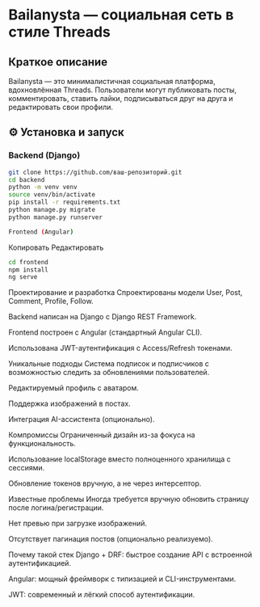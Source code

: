 # Bailanysta — социальная сеть в стиле Threads

##  Краткое описание
Bailanysta — это минималистичная социальная платформа, вдохновлённая Threads. Пользователи могут публиковать посты, комментировать, ставить лайки, подписываться друг на друга и редактировать свои профили.

## ⚙ Установка и запуск

### Backend (Django)
```bash
git clone https://github.com/ваш-репозиторий.git
cd backend
python -m venv venv
source venv/bin/activate
pip install -r requirements.txt
python manage.py migrate
python manage.py runserver

Frontend (Angular)
```
Копировать
Редактировать
```bash
cd frontend
npm install
ng serve
```
Проектирование и разработка
Спроектированы модели User, Post, Comment, Profile, Follow.

Backend написан на Django с Django REST Framework.

Frontend построен с Angular (стандартный Angular CLI).

Использована JWT-аутентификация с Access/Refresh токенами.

Уникальные подходы
Система подписок и подписчиков с возможностью следить за обновлениями пользователей.

Редактируемый профиль с аватаром.

Поддержка изображений в постах.

Интеграция AI-ассистента (опционально).

Компромиссы
Ограниченный дизайн из-за фокуса на функциональность.

Использование localStorage вместо полноценного хранилища с сессиями.

Обновление токенов вручную, а не через интерсептор.

Известные проблемы
Иногда требуется вручную обновить страницу после логина/регистрации.

Нет превью при загрузке изображений.

Отсутствует пагинация постов (опционально реализуемо).

Почему такой стек
Django + DRF: быстрое создание API с встроенной аутентификацией.

Angular: мощный фреймворк с типизацией и CLI-инструментами.

JWT: современный и лёгкий способ аутентификации.
